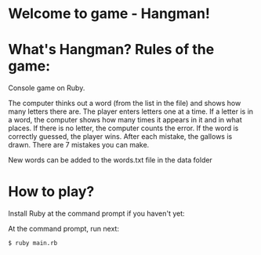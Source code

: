 # Welcome to game - Hangman!

# What's Hangman? Rules of the game:

Console game on Ruby.

The computer thinks out a word (from the list in the file) and shows how many letters there are. The player enters letters one at a time. If a letter is in a word, the computer shows how many times it appears in it and in what places. If there is no letter, the computer counts the error. If the word is correctly guessed, the player wins. After each mistake, the gallows is drawn. There are 7 mistakes you can make.

New words can be added to the words.txt file in the data folder
# How to play?

Install Ruby at the command prompt if you haven't yet:

At the command prompt, run next:

`$ ruby main.rb`